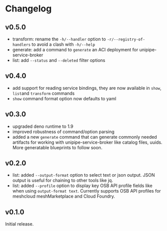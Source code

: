 # Changelog

## v0.5.0

- transform: rename the `-h/--handler` option to `-r/--registry-of-handlers` to avoid a clash with `-h/--help`
- generate: add a command to `generate` an ACI deployment for unipipe-service-broker
- list: add `--status` and `--deleted` filter options

## v0.4.0

- add support for reading service bindings, they are now available in `show`, `list`and `transform` commands
- `show` command format option now defaults to yaml

## v0.3.0

- upgraded deno runtime to 1.9
- improved robustness of command/option parsing
- added a new `generate` command that can generate commonly needed artifacts for working with unipipe-service-broker like catalog files, uuids. More generatable blueprints to follow soon.

## v0.2.0

- list: added `--output-format` option to select text or json output. JSON output is useful for chaining to other tools like jq.
- list: added `--profile` option to display key OSB API profile fields like when using `output-format text`. Currently supports OSB API profiles for meshcloud meshMarketplace and Cloud Foundry.

## v0.1.0

Initial release.
